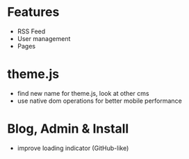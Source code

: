 # Features

- RSS Feed
- User management
- Pages

# theme.js

- find new name for theme.js, look at other cms
- use native dom operations for better mobile performance

# Blog, Admin & Install

- improve loading indicator (GitHub-like)




